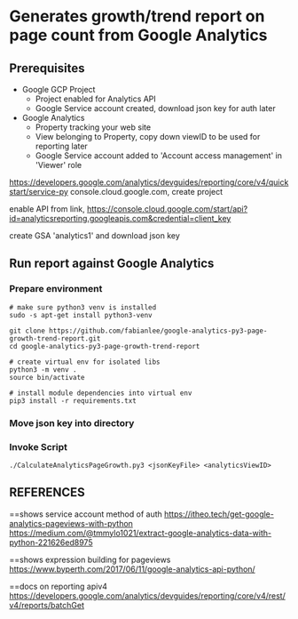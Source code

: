 # Generates growth/trend report on page count from Google Analytics

## Prerequisites

* Google GCP Project
  * Project enabled for Analytics API
  * Google Service account created, download json key for auth later
* Google Analytics
  * Property tracking your web site
  * View belonging to Property, copy down viewID to be used for reporting later
  * Google Service account added to 'Account access management' in 'Viewer' role


https://developers.google.com/analytics/devguides/reporting/core/v4/quickstart/service-py
console.cloud.google.com, create project

enable API from link, https://console.cloud.google.com/start/api?id=analyticsreporting.googleapis.com&credential=client_key

create GSA 'analytics1' and download json key

## Run report against Google Analytics

### Prepare environment

```
# make sure python3 venv is installed
sudo -s apt-get install python3-venv

git clone https://github.com/fabianlee/google-analytics-py3-page-growth-trend-report.git
cd google-analytics-py3-page-growth-trend-report

# create virtual env for isolated libs
python3 -m venv .
source bin/activate

# install module dependencies into virtual env
pip3 install -r requirements.txt
```

### Move json key into directory

### Invoke Script

```
./CalculateAnalyticsPageGrowth.py3 <jsonKeyFile> <analyticsViewID>
```



## REFERENCES

==shows service account method of auth
https://itheo.tech/get-google-analytics-pageviews-with-python
https://medium.com/@tmmylo1021/extract-google-analytics-data-with-python-221626ed8975

==shows expression building for pageviews
https://www.byperth.com/2017/06/11/google-analytics-api-python/

==docs on reporting apiv4
https://developers.google.com/analytics/devguides/reporting/core/v4/rest/v4/reports/batchGet
